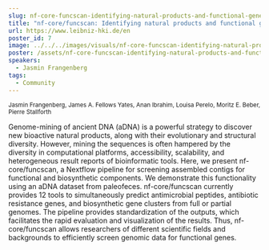 ```yaml
---
slug: nf-core-funcscan-identifying-natural-products-and-functional-gene-clusters-in-ancient-microbial-dna
title: "nf-core/funcscan: Identifying natural products and functional gene clusters in ancient microbial DNA"
url: https://www.leibniz-hki.de/en
poster_id: 7
image: ../../../images/visuals/nf-core-funcscan-identifying-natural-products-and-functional-gene-clusters-in-ancient-microbial-dna.png
poster: /assets/nf-core-funcscan-identifying-natural-products-and-functional-gene-clusters-in-ancient-microbial-dna.pdf
speakers:
  - Jasmin Frangenberg
tags:
  - Community
---
```

<div className="mb-8">
  <small className="typo-small">
    Jasmin Frangenberg, James A. Fellows Yates, Anan Ibrahim, Louisa Perelo, Moritz E. Beber, Pierre Stallforth
  </small>
</div>

Genome-mining of ancient DNA (aDNA) is a powerful strategy to discover new bioactive natural products, along with their evolutionary and structural diversity. However, mining the sequences is often hampered by the diversity in computational platforms, accessibility, scalability, and heterogeneous result reports of bioinformatic tools. Here, we present nf-core/funcscan, a Nextflow pipeline for screening assembled contigs for functional and biosynthetic components. We demonstrate this functionality using an aDNA dataset from paleofeces. nf-core/funcscan currently provides 12 tools to simultaneously predict antimicrobial peptides, antibiotic resistance genes, and biosynthetic gene clusters from full or partial genomes. The pipeline provides standardization of the outputs, which facilitates the rapid evaluation and visualization of the results. Thus, nf-core/funcscan allows researchers of different scientific fields and backgrounds to efficiently screen genomic data for functional genes.
